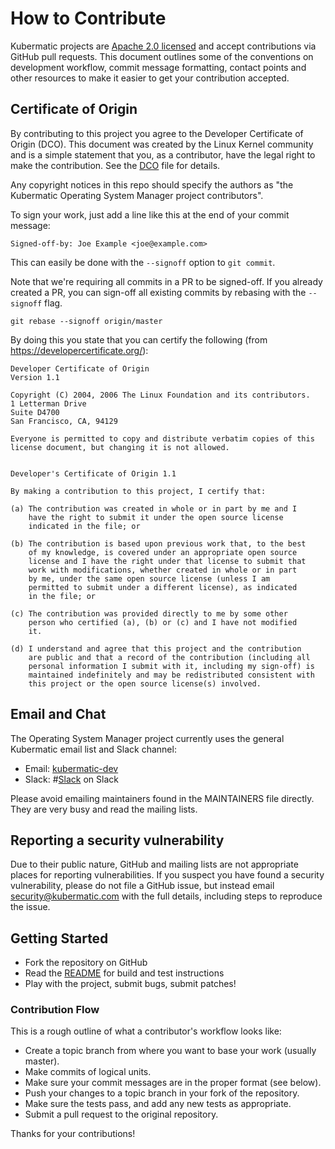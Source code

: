 # How to Contribute

Kubermatic projects are [Apache 2.0 licensed](LICENSE) and accept contributions via
GitHub pull requests. This document outlines some of the conventions on
development workflow, commit message formatting, contact points and other
resources to make it easier to get your contribution accepted.

## Certificate of Origin

By contributing to this project you agree to the Developer Certificate of
Origin (DCO). This document was created by the Linux Kernel community and is a
simple statement that you, as a contributor, have the legal right to make the
contribution. See the [DCO](DCO) file for details.

Any copyright notices in this repo should specify the authors as "the Kubermatic Operating System Manager project contributors".

To sign your work, just add a line like this at the end of your commit message:

```
Signed-off-by: Joe Example <joe@example.com>
```

This can easily be done with the `--signoff` option to `git commit`.

Note that we're requiring all commits in a PR to be signed-off. If you already created a PR, you can sign-off all existing commits by rebasing with the `--signoff` flag.

```
git rebase --signoff origin/master
```

By doing this you state that you can certify the following (from https://developercertificate.org/):

```
Developer Certificate of Origin
Version 1.1

Copyright (C) 2004, 2006 The Linux Foundation and its contributors.
1 Letterman Drive
Suite D4700
San Francisco, CA, 94129

Everyone is permitted to copy and distribute verbatim copies of this
license document, but changing it is not allowed.


Developer's Certificate of Origin 1.1

By making a contribution to this project, I certify that:

(a) The contribution was created in whole or in part by me and I
    have the right to submit it under the open source license
    indicated in the file; or

(b) The contribution is based upon previous work that, to the best
    of my knowledge, is covered under an appropriate open source
    license and I have the right under that license to submit that
    work with modifications, whether created in whole or in part
    by me, under the same open source license (unless I am
    permitted to submit under a different license), as indicated
    in the file; or

(c) The contribution was provided directly to me by some other
    person who certified (a), (b) or (c) and I have not modified
    it.

(d) I understand and agree that this project and the contribution
    are public and that a record of the contribution (including all
    personal information I submit with it, including my sign-off) is
    maintained indefinitely and may be redistributed consistent with
    this project or the open source license(s) involved.
```

## Email and Chat

The Operating System Manager project currently uses the general Kubermatic email list and Slack channel:

- Email: [kubermatic-dev](https://groups.google.com/forum/#!forum/kubermatic-dev)
- Slack: #[Slack](http://slack.kubermatic.io/) on Slack

Please avoid emailing maintainers found in the MAINTAINERS file directly. They
are very busy and read the mailing lists.

## Reporting a security vulnerability

Due to their public nature, GitHub and mailing lists are not appropriate places for reporting vulnerabilities. If you suspect you have found a security vulnerability, please do not file a GitHub issue, but instead email security@kubermatic.com with the full details, including steps to reproduce the issue.

## Getting Started

- Fork the repository on GitHub
- Read the [README](README.md) for build and test instructions
- Play with the project, submit bugs, submit patches!

### Contribution Flow

This is a rough outline of what a contributor's workflow looks like:

- Create a topic branch from where you want to base your work (usually master).
- Make commits of logical units.
- Make sure your commit messages are in the proper format (see below).
- Push your changes to a topic branch in your fork of the repository.
- Make sure the tests pass, and add any new tests as appropriate.
- Submit a pull request to the original repository.

Thanks for your contributions!
